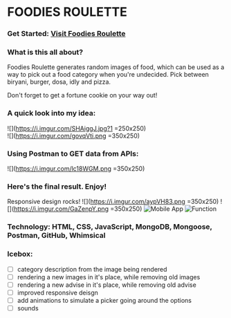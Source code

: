 # FOODIES ROULETTE

### Get Started: [Visit Foodies Roulette](http://tightfisted-bird.surge.sh/)


### What is this all about?

Foodies Roulette generates random images of food, which can be used as a way to pick out a food category when you're undecided. Pick between biryani, burger, dosa, idly and pizza.

Don't forget to get a fortune cookie on your way out!


### A quick look into my idea:

![](https://i.imgur.com/SHAiggJ.jpg?1 =250x250)  
![](https://i.imgur.com/govqVti.png =350x250)  

### Using Postman to GET data from APIs:

![](https://i.imgur.com/lc18WGM.png =350x250)  

### Here's the final result. Enjoy!

Responsive design rocks!
![](https://i.imgur.com/aypVH83.png =350x250) 
![](https://i.imgur.com/GaZenpY.png =350x250) 
![Mobile App](https://i.imgur.com/8PO4R1P.png) 
![Function](https://i.imgur.com/PK4ysJ2.png) 


### Technology: HTML, CSS, JavaScript, MongoDB, Mongoose, Postman, GitHub, Whimsical

### Icebox:
- [ ] category description from the image being rendered
- [ ] rendering a new images in it's place, while removing old images
- [ ] rendering a new advise in it's place, while removing old advise
- [ ] improved responsive deisgn
- [ ] add animations to simulate a picker going around the options
- [ ] sounds
